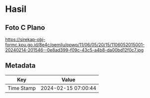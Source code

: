 # Hasil

## Foto C Plano

https://sirekap-obj-formc.kpu.go.id/8e4c/pemilu/ppwp/11/06/05/20/15/1106052015001-20240214-201546--0e8ad399-f09c-43c5-a4b8-da00bd12f0c7.jpg


## Metadata

| Key        | Value               |
| ---------- | ------------------- |
| Time Stamp | 2024-02-15 07:00:44 |




